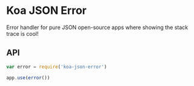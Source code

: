 
# Koa JSON Error

Error handler for pure JSON open-source apps where showing the stack trace is cool!

## API

```js
var error = require('koa-json-error')

app.use(error())
```
